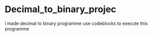 # Decimal_to_binary_projec
i made decimal to binary programme use codeblocks to execute this programme
